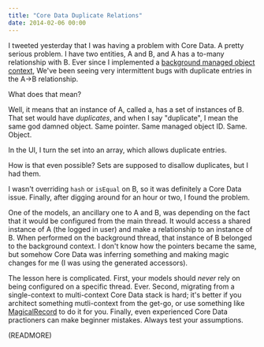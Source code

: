 ```yaml
---
title: "Core Data Duplicate Relations"
date: 2014-02-06 00:00
---
```


I tweeted yesterday that I was having a problem with Core Data. A pretty serious problem. I have two entities, A and B, and A has a to-many relationship with B. Ever since I implemented a [background managed object context](http://www.teehanlax.com/blog/krush-ios-architecture/), We've been seeing very intermittent bugs with duplicate entries in the A->B relationship.

What does that mean?

Well, it means that an instance of A, called a, has a set of instances of B. That set would have _duplicates_, and when I say "duplicate", I mean the same god damned object. Same pointer. Same managed object ID. Same. Object.

In the UI, I turn the set into an array, which allows duplicate entries.

How is that even possible? Sets are supposed to disallow duplicates, but I had them.

I wasn't overriding `hash` or `isEqual` on B, so it was definitely a Core Data issue. Finally, after digging around for an hour or two, I found the problem.

One of the models, an ancillary one to A and B, was depending on the fact that it would be configured from the main thread. It would access a shared instance of A (the logged in user) and make a relationship to an instance of B. When performed on the background thread, that instance of B belonged to the background context. I don't know how the pointers became the same, but somehow Core Data was inferring something and making magic changes for me (I was using the generated accessors).

The lesson here is complicated. First, your models should _never_ rely on being configured on a specific thread. Ever. Second, migrating from a single-context to multi-context Core Data stack is hard; it's better if you architect something mutli-context from the get-go, or use something like [MagicalRecord](https://github.com/magicalpanda/MagicalRecord) to do it for you. Finally, even experienced Core Data practioners can make beginner mistakes. Always test your assumptions.

(READMORE)

